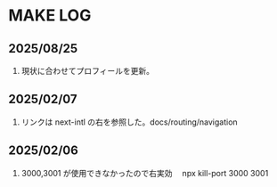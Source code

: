 # MAKE LOG

## 2025/08/25

1. 現状に合わせてプロフィールを更新。

## 2025/02/07

1. リンクは next-intl の右を参照した。docs/routing/navigation

## 2025/02/06

1. 3000,3001 が使用できなかったので右実効　 npx kill-port 3000 3001
